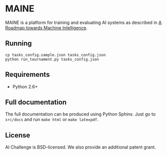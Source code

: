 # MAINE

MAINE is a platform for training and evaluating AI systems as described in [A Roadmap towards Machine Intelligence](http://arxiv.org/abs/1511.08130).


## Running

```
cp tasks_config.sample.json tasks_config.json
python run_tournament.py tasks_config.json
```

## Requirements
* Python 2.6+


## Full documentation

The full documentation can be produced using Python Sphinx. Just go to
`src/docs` and run `make html` or `make latexpdf`.

## License
AI Challenge is BSD-licensed. We also provide an additional patent grant.
